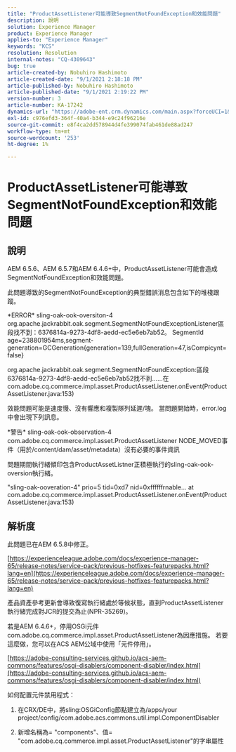 ```yaml
---
title: "ProductAssetListener可能導致SegmentNotFoundException和效能問題"
description: 說明
solution: Experience Manager
product: Experience Manager
applies-to: "Experience Manager"
keywords: "KCS"
resolution: Resolution
internal-notes: "CQ-4309643"
bug: true
article-created-by: Nobuhiro Hashimoto
article-created-date: "9/1/2021 2:18:18 PM"
article-published-by: Nobuhiro Hashimoto
article-published-date: "9/1/2021 2:19:22 PM"
version-number: 3
article-number: KA-17242
dynamics-url: "https://adobe-ent.crm.dynamics.com/main.aspx?forceUCI=1&pagetype=entityrecord&etn=knowledgearticle&id=a27a3073-2f0b-ec11-b6e6-00224808dc0d"
exl-id: c976efd3-364f-40a4-b344-e9c24f96216e
source-git-commit: e8f4ca2dd578944d4fe399074fab461de88ad247
workflow-type: tm+mt
source-wordcount: '253'
ht-degree: 1%

---
```


# ProductAssetListener可能導致SegmentNotFoundException和效能問題

## 說明


AEM 6.5.6、AEM 6.5.7和AEM 6.4.6+中，ProductAssetListener可能會造成SegmentNotFoundException和效能問題。



此問題導致的SegmentNotFoundException的典型錯誤消息包含如下的堆棧跟蹤。

\*ERROR\* sling-oak-ook-oversiton-4 org.apache.jackrabbit.oak.segment.SegmentNotFoundExceptionListener區段找不到：6376814a-9273-4df8-aedd-ec5e6eb7ab52。 SegmentId age=238801954ms,segment-generation=GCGeneration{generation=139,fullGeneration=47,isCompicynt=false}

org.apache.jackrabbit.oak.segment.SegmentNotFoundException:區段6376814a-9273-4df8-aedd-ec5e6eb7ab52找不到……在com.adobe.cq.commerce.impl.asset.ProductAssetListener.onEvent(ProductAssetListener.java:153)



效能問題可能是速度慢、沒有響應和複製隊列延遲/塊。 當問題開始時，error.log中會出現下列訊息。

\*警告\* sling-oak-ook-observation-4 com.adobe.cq.commerce.impl.asset.ProductAssetListener NODE_MOVED事件（用於/content/dam/asset/metadata）沒有必要的事件資訊



問題期間執行緒傾印包含ProductAssetListner正積極執行的sling-oak-ook-oversion執行緒。

&quot;sling-oak-ooveration-4&quot; prio=5 tid=0xd7 nid=0xffffffrnable... at com.adobe.cq.commerce.impl.asset.ProductAssetListener.onEvent(ProductAssetListener.java:153)


## 解析度


此問題已在AEM 6.5.8中修正。

[https://experienceleague.adobe.com/docs/experience-manager-65/release-notes/service-pack/previous-hotfixes-featurepacks.html?lang=en](https://experienceleague.adobe.com/docs/experience-manager-65/release-notes/service-pack/previous-hotfixes-featurepacks.html?lang=en)

產品資產參考更新會導致復寫執行緒處於等候狀態，直到ProductAssetListener執行緒完成對JCR的提交為止(NPR-35269)。



若是AEM 6.4.6+，停用OSGi元件com.adobe.cq.commerce.impl.asset.ProductAssetListener為因應措施。 若要這麼做，您可以在ACS AEM公域中使用「元件停用」。

[https://adobe-consulting-services.github.io/acs-aem-commons/features/osgi-disablers/component-disabler/index.html](https://adobe-consulting-services.github.io/acs-aem-commons/features/osgi-disablers/component-disabler/index.html)



如何配置元件禁用程式：

1. 在CRX/DE中，將sling:OSGiConfig節點建立為/apps/your project/config/com.adobe.acs.commons.util.impl.ComponentDisabler

2. 新增名稱為= &quot;components&quot;、值= &quot;com.adobe.cq.commerce.impl.asset.ProductAssetListener&quot;的字串屬性
